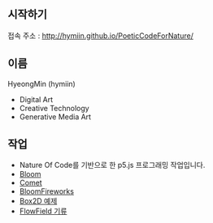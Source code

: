 ## 시작하기

접속 주소 : <http://hymiin.github.io/PoeticCodeForNature/>

## 이름
HyeongMin (hymiin)
 * Digital Art
 * Creative Technology
 * Generative Media Art

## 작업
 * Nature Of Code를 기반으로 한 p5.js 프로그래밍 작업입니다.
 * [Bloom](./ex01/)
 * [Comet](./ex02/)
 * [BloomFireworks](./ex03/)
 * [Box2D 예제](./Boxes/)
 * [FlowField 기류](./FlowField/)
